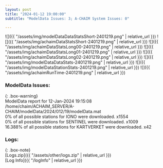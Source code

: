 ```yaml
---
layout: post
title: "2024-01-12 19:00:00"
subtitle: "ModelData Issues: 3; A-CHAIM System Issues: 0"

---
```


![]({{ "/assets/img/modelDataDataStatsShort-2401219.png" | relative_url }})
![]({{ "/assets/img/achaimDataStatsShort-2401219.png" | relative_url }})
![]({{ "/assets/img/achaimDataStatsLong00-2401219.png" | relative_url }})
![]({{ "/assets/img/achaimDataStatsLong01-2401219.png" | relative_url }})
![]({{ "/assets/img/achaimDataStatsLong02-2401219.png" | relative_url }})
![]({{ "/assets/img/modelDataDataStats-2401219.png" | relative_url }})
![]({{ "/assets/img/modelDataStationStats-2401219.png" | relative_url }})
![]({{ "/assets/img/achaimRunTime-2401219.png" | relative_url }})


### ModelData Issues:  
  
{: .box-warning}  
 ModelData report for 12-Jan-2024 19:15:08   
 /home/chaim/ACHAIM_SERVER/A-CHAIM/modelData/2024/012/19/modelData.mat   
 0% of all possible stations for IONO were downloaded. x1554   
 0% of all possible stations for SENTINEL were downloaded. x1009   
 16.388% of all possible stations for KARTVERKET were downloaded. x42   
  


### Logs:  
  
{: .box-note}  
[Logs.zip]({{ "/assets/other/logs.zip" | relative_url }})  
[Log Info]({{ "/logInfo" | relative_url }})  
